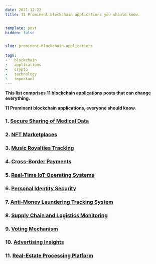 ```yaml
---
date: 2021-12-22
title: 11 Prominent blockchain applications you should know.


template: post
hidden: false


slug: prominent-blockchain-applications
  
tags:
-   blockchain
-   applications
-   crypto
-   technology
-   important
---
```

<!-- more -->

<!-- more -->





**This list comprises 11 blockchain applications posts that can change everything.**

**11 Prominent blockchain applications, everyone should know.**

### 1. [Secure Sharing of Medical Data](https://shiva.hashnode.dev/how-blockchain-changing-healthcare-sector-and-making-medical-data-secure-explained) 
### 2. [NFT Marketplaces](https://shiva.hashnode.dev/what-is-nft-how-does-it-work-how-to-sell-your-nft)  
### 3. [Music Royalties Tracking](https://shiva.hashnode.dev/how-is-blockchain-alone-can-change-the-music-industry-explained)  
### 4. [Cross-Border Payments](https://shiva.hashnode.dev/how-is-blockchain-changing-cross-border-payments-explained)  
### 5. [Real-Time IoT Operating Systems](https://shiva.hashnode.dev/how-is-blockchain-changing-real-time-lot-operating-systems-explained)
### 6. [Personal Identity Security](https://shiva.hashnode.dev/how-blockchain-helping-to-secure-personal-identification-security-how-people-can-control-their-data-explained) 
### 7. [Anti-Money Laundering Tracking System](https://shiva.hashnode.dev/how-is-blockchain-helping-with-anti-money-laundering-tracking-systems-explained) 
### 8. [Supply Chain and Logistics Monitoring](https://shiva.hashnode.dev/how-blockchain-is-helping-to-reform-supply-chain-and-logistics-monitoring-explained)  
### 9. [Voting Mechanism](https://shiva.hashnode.dev/can-we-digitize-the-voting-system-how-blockchain-can-become-a-significant-change-explained)  
### 10. [Advertising Insights](https://shiva.hashnode.dev/how-blockchain-changing-marketing-and-advertising-explained)  
### 11. [Real-Estate Processing Platform](https://shiva.hashnode.dev/how-blockchain-reforming-real-estate-processing-platform-explained) 



